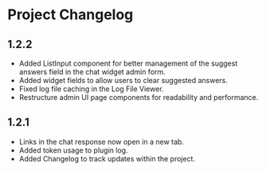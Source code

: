 # Project Changelog

## 1.2.2
- Added ListInput component for better management of the suggest answers field in the chat widget admin form.
- Added widget fields to allow users to clear suggested answers.
- Fixed log file caching in the Log File Viewer.
- Restructure admin UI page components for readability and performance.

## 1.2.1
- Links in the chat response now open in a new tab.
- Added token usage to plugin log.
- Added Changelog to track updates within the project.
